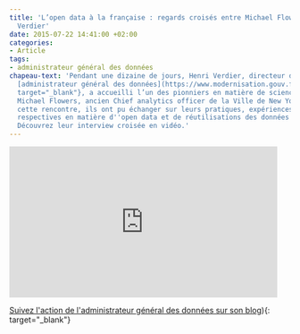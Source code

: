 ```yaml
---
title: 'L’open data à la française : regards croisés entre Michael Flowers et Henri
  Verdier'
date: 2015-07-22 14:41:00 +02:00
categories:
- Article
tags:
- administrateur général des données
chapeau-text: 'Pendant une dizaine de jours, Henri Verdier, directeur d’Etalab et
  [administrateur général des données](https://www.modernisation.gouv.fr/home/administrateur-general-des-donnees-chief-data-officer-interview-henri-verdier){:
  target="_blank"}, a accueilli l’un des pionniers en matière de science de la donnée,
  Michael Flowers, ancien Chief analytics officer de la Ville de New York. Lors de
  cette rencontre, ils ont pu échanger sur leurs pratiques, expériences et vision
  respectives en matière d''open data et de réutilisations des données publiques.
  Découvrez leur interview croisée en vidéo.'
---
```


<iframe frameborder="0" width="480" height="270" src="https://www.dailymotion.com/embed/video/x2u6lex" allowfullscreen allow="autoplay"></iframe>

[Suivez l'action de l'administrateur général des données sur son blog](https://agd.data.gouv.fr/)){: target="_blank"}